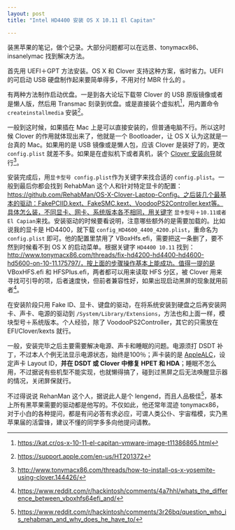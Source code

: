 ```yaml
---
layout: post
title: "Intel HD4400 安装 OS X 10.11 El Capitan"

---
```



装黑苹果的笔记，做个记录。大部分问题都可以在远景、tonymacx86、insanelymac 找到解决方法。

首先用 UEFI＋GPT 方法安装。OS X 和 Clover 支持这种方案，省时省力。UEFI 的可启动 USB 硬盘制作起来要简单得多，不用对付 MBR 什么的 。

有两种方法制作启动优盘。一是到各大论坛下载带 Clover 的 USB 原版镜像或者是懒人版，然后用 Transmac 刻录到优盘。或是直接装个虚拟机[^1]，用内置命令 `createinstallmedia` 安装[^2]。

一般到这时候，如果插在 Mac 上是可以直接安装的，但普通电脑不行。所以这时候 Clover 的作用就体现出来了，他就是一个 Bootloader，让 OS X 认为这就是一台真的 Mac。如果用的是 USB 镜像或是懒人包，应该 Clover 是装好了的，更改 `config.plist` 就差不多。如果是在虚拟机下或者真机，装个 [Clover 安装向导](https://sourceforge.net/projects/cloverefiboot/files/latest/download)就行[^3]。

安装完成后，用`显卡型号 config.plist`作为关键字来找合适的 `config.plist`。一般到最后你都会找到 RehabMan 这个人和针对特定显卡的配置：https://github.com/RehabMan/OS-X-Clover-Laptop-Config。之后装几个最基本的驱动：FakePCIID.kext、FakeSMC.kext、VoodooPS2Controller.kext等。具体怎么装，不同显卡、网卡、系统版本各不相同，用关键字 `显卡型号＋10.11或者 El Capian`来找。安装驱动的时候要看说明，注意哪些额外的是需要加载的。比如说我的显卡是 HD4400，就下载 `config_HD4600_4400_4200.plist`，重命名为 `config.plist` 即可。他的配置里禁用了 VBoxHfs.efi，需要把这一条删了，要不然到时候看不到 OS X 的启动菜单。根据关键字 `HD4400 10.11` 找到：http://www.tonymacx86.com/threads/fix-hd4200-hd4400-hd4600-hd5600-on-10-11.175797/，按上面的步骤操作基本上能成功。值得一提的是 VBoxHFS.efi 和 HFSPlus.efi，两者都可以用来读取 HFS 分区，被 Clover 用来寻找可引导的项，后者速度快，但前者兼容性好，如果出现启动黑屏的现象就用前者[^4]。

在安装阶段只用 Fake ID、显卡、键盘的驱动，在将系统安装到硬盘之后再安装网卡、声卡、电源的驱动到 `/System/Library/Extensions`，方法也和上面一样，模块型号＋系统版本。个人经验，除了 VoodooPS2Controller，其它的只需放在 EFI/Clover/kexts 就行。

一般，安装完毕之后主要需要解决电源、声卡和睡眠的问题。电源须打 DSDT 补丁，不过本人个例无法显示电源状态，始终是100％；声卡装的是 [AppleALC](https://github.com/vit9696/AppleALC)，设定声卡 Layout ID，**并在 DSDT 或 Clover 中修复 HPET 和 HDA**；睡眠不怎么用，不过据说有些机型不能实现，也就懒得搞了，碰到过黑屏之后无法唤醒显示器的情况，关闭屏保就行。

不过得说说 RehanMan 这个人，据说此人是个 lengend，而且人品极佳[^5]，基本上所有黑苹果需要的驱动都是他写的。不仅如此，他还常年混迹 tonymacx86，对于小白的各种提问，都是有问必答有求必应，可谓人类公仆、宇宙楷模，实乃黑苹果届的活雷锋，建议不懂的同学多多向他提问请教。

[^1]: https://kat.cr/os-x-10-11-el-capitan-vmware-image-t11386865.html
[^2]: https://support.apple.com/en-us/HT201372
[^3]: http://www.tonymacx86.com/threads/how-to-install-os-x-yosemite-using-clover.144426/
[^4]: https://www.reddit.com/r/hackintosh/comments/4a7hhl/whats_the_difference_between_vboxhfs64efi_and/
[^5]: https://www.reddit.com/r/hackintosh/comments/3r26bq/question_who_is_rehabman_and_why_does_he_have_to/